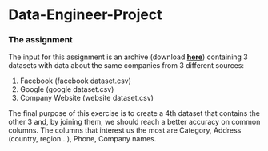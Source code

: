 # Data-Engineer-Project

### The assignment

The input for this assignment is an archive (download [**here**](https://drive.google.com/file/d/1jF7lnMUffCX8U252MoY7jowb7VedFOp8/view?usp=sharing)) containing 3 datasets with data about the same companies from 3 different sources: 

1. Facebook (facebook dataset.csv)
2. Google (google dataset.csv)
3. Company Website (website dataset.csv)

The final purpose of this exercise is to create a 4th dataset that contains the other 3 and, by joining them, we should reach a better accuracy on common columns. The columns that interest us the most are Category, Address (country, region...), Phone, Company names.
